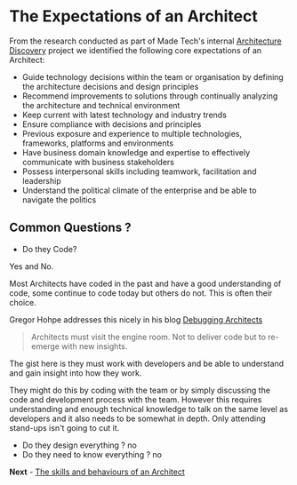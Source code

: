 
# The Expectations of an Architect

From the research conducted as part of Made Tech's internal [Architecture Discovery](https://docs.google.com/presentation/d/1DaVGkDwuj028btg_S3CMT_xu6iVHwn3HO8nfiSXSJ3k/edit?usp=sharing) project we identified the following core expectations of an Architect:
- Guide technology decisions within the team or organisation by defining the architecture decisions and design principles
- Recommend improvements to solutions through continually analyzing the architecture and technical environment
- Keep current with latest technology and industry trends
- Ensure compliance with decisions and principles
- Previous exposure and experience to multiple technologies, frameworks, platforms and environments
- Have business domain knowledge and expertise to effectively communicate with business stakeholders
- Possess interpersonal skills including teamwork, facilitation and leadership
- Understand the political climate of the enterprise and be able to navigate the politics

## Common Questions ?

 - Do they Code?

Yes and No.

Most Architects have coded in the past and have a good understanding of code, some continue to code today but others do not. This is often their choice.

Gregor Hohpe addresses this nicely in his blog [Debugging Architects](https://architectelevator.com/transformation/debugging-architect/)

> Architects must visit the engine room. Not to deliver code but to re-emerge with new insights.

The gist here is they must work with developers and be able to understand and gain insight into how they work.

They might do this by coding with the team or by simply discussing the code and development process with the team. However this requires understanding and enough technical knowledge to talk on the same level as developers and it also needs to be somewhat in depth. Only attending stand-ups isn't going to cut it.

 - Do they design everything ? no
 - Do they need to know everything ? no

**Next** - [The skills and behaviours of an Architect](/learning_paths/skills_of_an_architect.md)
